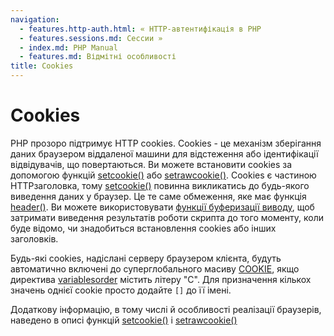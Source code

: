 ```yaml
---
navigation:
  - features.http-auth.html: « HTTP-автентифікація в PHP
  - features.sessions.md: Сессии »
  - index.md: PHP Manual
  - features.md: Відмітні особливості
title: Cookies
---
```

# Cookies

PHP прозоро підтримує HTTP cookies. Cookies - це механізм зберігання даних браузером віддаленої машини для відстеження або ідентифікації відвідувачів, що повертаються. Ви можете встановити cookies за допомогою функцій [setcookie()](function.setcookie.md) або [setrawcookie()](function.setrawcookie.md). Cookies є частиною HTTPзаголовка, тому [setcookie()](function.setcookie.md) повинна викликатись до будь-якого виведення даних у браузер. Це те саме обмеження, яке має функція [header()](function.header.md). Ви можете використовувати [функції буферизації виводу](ref.outcontrol.md), щоб затримати виведення результатів роботи скрипта до того моменту, коли буде відомо, чи знадобиться встановлення cookies або інших заголовків.

Будь-які cookies, надіслані серверу браузером клієнта, будуть автоматично включені до суперглобального масиву [COOKIE](reserved.variables.cookies.md), якщо директива [variablesorder](ini.core.html#ini.variables-order) містить літеру "C". Для призначення кількох значень однієї cookie просто додайте `[]` до її імені.

Додаткову інформацію, в тому числі й особливості реалізації браузерів, наведено в описі функцій [setcookie()](function.setcookie.md) і [setrawcookie()](function.setrawcookie.md)
